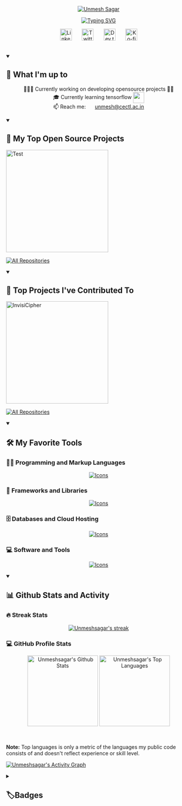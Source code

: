 <p align="center">
  <a href="https://github.com/unmeshsagar">
    <img src="https://readme-typing-svg.demolab.com?font=VT323&size=30&pause=1000&color=F75C7E&center=true&vCenter=true&width=435&lines=UNMESH+SAGAR"  alt="Unmesh Sagar" /></a>
</p>

<p align="center">
  <!-- Typing SVG -->
  <a href="https://github.com/unmeshsagar"><img src="https://readme-typing-svg.demolab.com?font=VT323&pause=1000&color=F75C7E&center=true&vCenter=true&width=435&lines=Software+Developer;Currently+Working+on+Something+Cool;Learning+New+Things" alt="Typing SVG" /></a>
</p>

<!-- Social icons section -->
<p align="center">
  <a href="https://www.linkedin.com/unmeshsagar"><img width="32px" alt="Linkedin" title="Linkedin" src="https://i.imgur.com/RhoQC0m.png"/></a>
  &#8287;&#8287;&#8287;&#8287;&#8287;
  <a href="https://twitter.com/unmeshsagar"><img width="32px" alt="Twitter" title="Twitter" src="https://i.imgur.com/OXZM1L6.png"/></a>
  &#8287;&#8287;&#8287;&#8287;&#8287;
  <a href="https://dev.to/unmesh"><img width="32px" alt="Dev.to" title="UnmeshSagar Dev.to" src="https://i.imgur.com/mVm29vK.png"></a>
  &#8287;&#8287;&#8287;&#8287;&#8287;
  <a href="https://ko-fi.com/unmesh"><img width="32px" alt="Ko-fi" title="Buy me a coffee" src="https://i.imgur.com/PpLeD3K.png"/></a>
</p>

<br/>



<details open> 
  <summary><h2>🌠 What I'm up to</h2></summary>
  <p align="center">
             👨🏻‍💻 Currently working on developing opensource projects ✍🏻
             <br/>
             🎓 Currently learning tensorflow <img align="center"
                    src="https://upload.wikimedia.org/wikipedia/commons/thumb/2/2d/Tensorflow_logo.svg/1915px-Tensorflow_logo.svg.png"
                    width="30" />
              <br/>
            📫 Reach me: <img align="center"
                    src="https://emojis.slackmojis.com/emojis/images/1450319444/38/gmail.png?1450319444" width="17" />
                <a href="mailto:unmesh@cectl.ac.in" target="_blank">unmesh@cectl.ac.in</a></li>
  </p>
</details>

<details open> 
  <summary><h2>📘 My Top Open Source Projects</h2></summary>

  <p align="left">
    <a href="https://https://github.com/UnmeshSagar/unmesh"><img width="278" src="https://denvercoder1-github-readme-stats.vercel.app/api/pin/?username=unmeshsagar&repo=unmesh&theme=react&bg_color=1F222E&title_color=F85D7F&hide_border=true&icon_color=F8D866&show_icons=false" alt="Test"></a>
  </p>

  <a href="https://github.com/unmeshsagar?tab=repositories&sort=stargazers"><img alt="All Repositories" title="All Repositories" src="https://custom-icon-badges.demolab.com/badge/-Click%20Here%20For%20All%20My%20Repos-1F222E?style=for-the-badge&logoColor=white&logo=repo"/></a>
</details>

<details open> 
  <summary><h2>📕 Top Projects I've Contributed To</h2></summary>

  <p align="left">
    <a href="https://github.com/Asirwad/InvisiCipher"><img width="278" src="https://denvercoder1-github-readme-stats.vercel.app/api/pin/?username=Asirwad&repo=InvisiCipher&theme=react&bg_color=1F222E&title_color=F85D7F&hide_border=true&icon_color=F8D866&show_icons=false&show_description=false" alt="InvisiCipher"></a>
  </p>

  <p align="left">
    <a href="https://github.com/unmeshsagar/README.md"><img alt="All Repositories" title="All Repositories" src="https://custom-icon-badges.demolab.com/badge/-Click%20Here%20For%20All%20My%20Forks-1F222E?style=for-the-badge&logoColor=white&logo=fork"/></a>
  </p>
</details>


<details open> 
  <summary><h2>🛠️ My Favorite Tools</h2></summary>


  <h3>👨‍💻 Programming and Markup Languages</h3>

  <p align="center">
      <a href="https://github.com/unmeshsagar"><img alt="Icons" src="https://skillicons.dev/icons?i=py,c,cpp,java,html,css,js,php,mysql&perline=8"></a>
      
  </p>

  <h3>🧰 Frameworks and Libraries</h3>

  <p align="center">
      <a href="https://github.com/unmeshsagar"><img alt="Icons" src="https://skillicons.dev/icons?i=react,tensorflow,django,pytorch,dart,raspberrypi,express,nodejs&perline=8"></a>
      
  </p>

  <h3>🗄️ Databases and Cloud Hosting</h3>

  <p align="center">
       <a href="https://github.com/unmeshsagar"><img alt="Icons" src="https://skillicons.dev/icons?i=mongodb,github,heroku,gcp,netlify&perline=8"></a>
      
  </p>

  <h3>💻 Software and Tools</h3>

  <p align="center">
     <a href="https://github.com/unmeshsagar"><img alt="Icons" src="https://skillicons.dev/icons?i=linux,vscode,figma,git,qt,idea,latex,wordpress,powershell,atom,pr,discord,stackoverflow&perline=8"></a>
      
  </p>
</details>

<details open> 
  <summary><h2>📊 Github Stats and Activity</h2></summary>

  <h3>🔥 Streak Stats</h3>

  <p align="center">
    <a href="https://github.com/unmeshsagar">
      <img title="🔥streak stats of Unmesh Sagar's profile" alt="Unmeshsagar's streak" src="https://streak-stats.demolab.com?user=unmeshsagar&theme=monokai-metallian&hide_border=true"/>
    </a>
  </p>

  <h3>💻 GitHub Profile Stats</h3>
  <p align="center">
  <a href="https://github.com/unmeshsagar" ><img alt="Unmeshsagar's Github Stats" src="https://denvercoder1-github-readme-stats.vercel.app/api/?username=unmeshsagar&show_icons=true&include_all_commits=true&count_private=true&theme=react&hide_border=true&bg_color=1F222E&title_color=F85D7F&icon_color=F8D866" height="192px"/></a>
  <a href="https://github.com/Unmeshsagar" ><img alt="Unmeshsagar's Top Languages" src="https://denvercoder1-github-readme-stats.vercel.app/api/top-langs/?username=unmeshsagar&langs_count=8&layout=compact&theme=react&hide_border=true&bg_color=1F222E&title_color=F85D7F&icon_color=F8D866&hide=Jupyter%20Notebook,Roff" height="192px"/></a>
  </p>
  <br/>

  <b>Note:</b> Top languages is only a metric of the languages my public code consists of and doesn't reflect experience or skill level.


  <a href="https://github.com/unmeshsagar" align="center"><img alt="Unmeshsagar's Activity Graph" src="https://github-readme-activity-graph.vercel.app/graph/?username=unmeshsagar&bg_color=1F222E&color=F8D866&line=F85D7F&point=FFFFFF&hide_border=true" /></a>

  
</details>

<details> 
  <summary><h2>🏷️Badges</h2></summary>

  <p><a href="#"><img src="#" alt="No Badges to Show"></a></p>
</details>